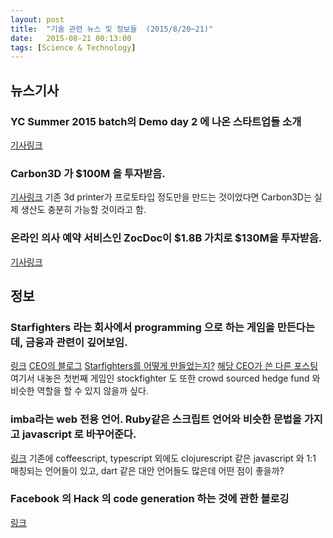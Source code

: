 ```yaml
---
layout: post
title:  "기술 관련 뉴스 및 정보들  (2015/8/20~21)"
date:   2015-08-21 00:13:00
tags: [Science & Technology]
---
```


## 뉴스기사 

### YC Summer 2015 batch의 Demo day 2 에 나온 스타트업들 소개
[기사링크](http://techcrunch.com/2015/08/19/here-are-the-52-startups-that-launched-at-y-combinator-summer-2015-demo-day-2/)

### Carbon3D 가 $100M 을 투자받음.
[기사링크](http://techcrunch.com/2015/08/20/with-100m-in-funding-carbon3d-will-make-3d-manufacturing-a-reality)
기존 3d printer가 프로토타입 정도만을 만드는 것이었다면 Carbon3D는 실제 생산도 충분히 가능할 것이라고 함.

### 온라인 의사 예약 서비스인 ZocDoc이 $1.8B 가치로 $130M을 투자받음.
[기사링크](http://blogs.wsj.com/venturecapital/2015/08/20/zocdoc-valued-at-1-8b-in-new-funding-round/)


## 정보

### Starfighters 라는 회사에서 programming 으로 하는 게임을 만든다는데, 금융과 관련이 깊어보임.
[링크](http://www.starfighters.io/)
[CEO의 블로그](http://www.kalzumeus.com/greatest-hits/)
[Starfighters를 어떻게 만들었는지?](http://www.kalzumeus.com/2015/08/20/designing-and-building-stockfighter-our-programming-game/)
[해당 CEO가 쓴 다른 포스팅](http://www.kalzumeus.com/2015/05/01/talking-about-money/)
여기서 내놓은 첫번째 게임인 stockfighter 도 또한 crowd sourced hedge fund 와 비슷한 역할을 할 수 있지 않을까 싶다.


### imba라는 web 전용 언어. Ruby같은 스크립트 언어와  비슷한 문법을 가지고 javascript 로 바꾸어준다.
[링크](http://imba.io/)
기존에 coffeescript, typescript 외에도 clojurescript 같은 javascript 와 1:1 매칭되는 언어들이 있고, dart 같은 대안 언어들도 많은데 어떤 점이 좋을까?

### Facebook 의 Hack 의 code generation 하는 것에 관한 블로깅
[링크](https://code.facebook.com/posts/1624644147776541/writing-code-that-writes-code-with-hack-codegen/)

